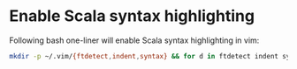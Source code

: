 # Enable Scala syntax highlighting

Following bash one-liner will enable Scala syntax highlighting in vim:

```bash
mkdir -p ~/.vim/{ftdetect,indent,syntax} && for d in ftdetect indent syntax ; do wget --no-check-certificate -O ~/.vim/$d/scala.vim https://raw.githubusercontent.com/derekwyatt/vim-scala/master/syntax/scala.vim; done
```
